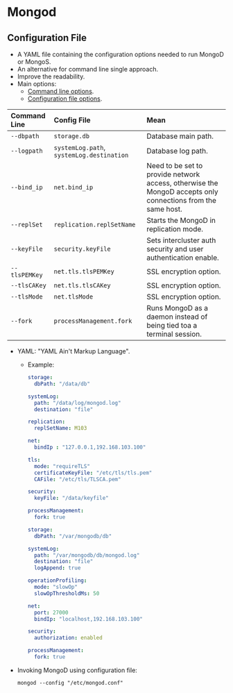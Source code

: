 # Mongod

## Configuration File

- A YAML file containing the configuration options needed to run MongoD or MongoS.
- An alternative for command line single approach.
- Improve the readability.
- Main options:
  - [Command line options](https://docs.mongodb.com/manual/reference/program/mongod/#options).
  - [Configuration file options](https://docs.mongodb.com/manual/reference/configuration-options).

| Command Line  | Config File                               | Mean                                                                                                        |
| :------------ | :---------------------------------------- | :---------------------------------------------------------------------------------------------------------- |
| `--dbpath`    | `storage.db`                              | Database main path.                                                                                         |
| `--logpath`   | `systemLog.path`, `systemLog.destination` | Database log path.                                                                                          |
| `--bind_ip`   | `net.bind_ip`                             | Need to be set to provide network access, otherwise the MongoD accepts only connections from the same host. |
| `--replSet`   | `replication.replSetName`                 | Starts the MongoD in replication mode.                                                                      |
| `--keyFile`   | `security.keyFile`                        | Sets intercluster auth security and user authentication enable.                                             |
| `--tlsPEMKey` | `net.tls.tlsPEMKey`                       | SSL encryption option.                                                                                      |
| `--tlsCAKey`  | `net.tls.tlsCAKey`                        | SSL encryption option.                                                                                      |
| `--tlsMode`   | `net.tlsMode`                             | SSL encryption option.                                                                                      |
| `--fork`      | `processManagement.fork`                  | Runs MongoD as a daemon instead of being tied toa a terminal session.                                       |

- YAML: "YAML Ain't Markup Language".

  - Example:

    ```YAML
    storage:
      dbPath: "/data/db"

    systemLog:
      path: "/data/log/mongod.log"
      destination: "file"

    replication:
      replSetName: M103

    net:
      bindIp : "127.0.0.1,192.168.103.100"

    tls:
      mode: "requireTLS"
      certificateKeyFile: "/etc/tls/tls.pem"
      CAFile: "/etc/tls/TLSCA.pem"

    security:
      keyFile: "/data/keyfile"

    processManagement:
      fork: true
    ```

    ```YAML
    storage:
      dbPath: "/var/mongodb/db"

    systemLog:
      path: "/var/mongodb/db/mongod.log"
      destination: "file"
      logAppend: true

    operationProfiling:
      mode: "slowOp"
      slowOpThresholdMs: 50

    net:
      port: 27000
      bindIp: "localhost,192.168.103.100"

    security:
      authorization: enabled

    processManagement:
      fork: true
    ```

- Invoking MongoD using configuration file:

  ```shell
  mongod --config "/etc/mongod.conf"
  ```